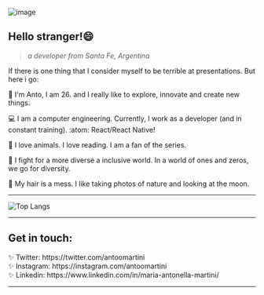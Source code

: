 ![image](https://user-images.githubusercontent.com/60372089/121971140-72142c80-cd4e-11eb-9c0f-4b2b95c089aa.png)
<h2> Hello stranger!😄</h2>

> <em>a developer from Santa Fe, Argentina</em>

If there is one thing that I consider myself to be terrible at presentations. But here i go: 

:blossom: I'm Anto, I am 26. and I really like to explore, innovate and create new things. 

:computer: I am a computer engineering. Currently, I work as a developer (and in constant training). :atom: React/React Native!

:balloon: I love animals. I love reading. I am a fan of the series. 

:purple_heart: I fight for a more diverse a inclusive world. In a world of ones and zeros, we go for diversity.

:maple_leaf: My hair is a mess. I like taking photos of nature and looking at the moon.
_________________

![Top Langs](https://github-readme-stats.vercel.app/api/top-langs/?username=antomartini&layout=compact)

_________________

<h2>Get in touch:</h2>
✨ Twitter: https://twitter.com/antoomartini <br/>
✨ Instagram: https://instagram.com/antoomartini<br/>
✨ Linkedin: https://www.linkedin.com/in/maria-antonella-martini/

_________________

